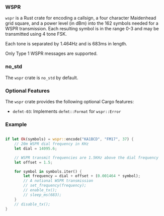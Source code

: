 ### WSPR

`wspr` is a Rust crate for encoding a callsign, a four character Maidenhead
grid square, and a power level (in dBm) into the 162 symbols needed for a WSPR
transmission. Each resulting symbol is in the range 0-3 and may be transmitted
using 4 tone FSK.

Each tone is separated by 1.464Hz and is 683ms in length.

Only Type 1 WSPR messages are supported.

### no_std

The `wspr` crate is `no_std` by default.

### Optional Features

The `wspr` crate provides the following optional Cargo features:
  - `defmt-03`: Implements `defmt::Format` for `wspr::Error`

### Example

```rust

if let Ok(symbols) = wspr::encode("KA1BCD", "FM17", 37) {
    // 20m WSPR dial frequency in KHz
    let dial = 14095.6;

    // WSPR transmit frequencies are 1.5KHz above the dial frequency
    let offset = 1.5;

    for symbol in symbols.iter() {
        let frequency = dial + offset + (0.001464 * symbol);
        // A notional WSPR transmission
        // set_frequency(frequency);
        // enable_tx();
        // sleep_ms(683);
    }
    // disable_tx();
}
```
